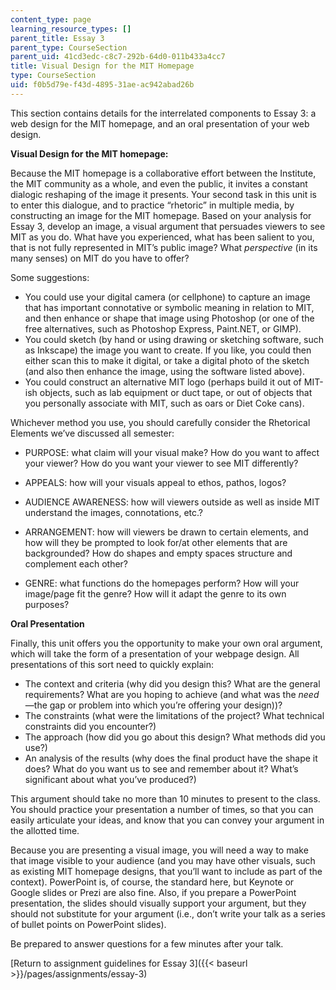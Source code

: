 ```yaml
---
content_type: page
learning_resource_types: []
parent_title: Essay 3
parent_type: CourseSection
parent_uid: 41cd3edc-c8c7-292b-64d0-011b433a4cc7
title: Visual Design for the MIT Homepage
type: CourseSection
uid: f0b5d79e-f43d-4895-31ae-ac942abad26b
---
```


This section contains details for the interrelated components to Essay 3: a web design for the MIT homepage, and an oral presentation of your web design. 

**Visual Design for the MIT homepage:**

Because the MIT homepage is a collaborative effort between the Institute, the MIT community as a whole, and even the public, it invites a constant dialogic reshaping of the image it presents. Your second task in this unit is to enter this dialogue, and to practice “rhetoric” in multiple media, by constructing an image for the MIT homepage. Based on your analysis for Essay 3, develop an image, a visual argument that persuades viewers to see MIT as you do. What have you experienced, what has been salient to you, that is not fully represented in MIT’s public image? What _perspective_ (in its many senses) on MIT do you have to offer?

Some suggestions:

*   You could use your digital camera (or cellphone) to capture an image that has important connotative or symbolic meaning in relation to MIT, and then enhance or shape that image using Photoshop (or one of the free alternatives, such as Photoshop Express, Paint.NET, or GIMP).
*   You could sketch (by hand or using drawing or sketching software, such as Inkscape) the image you want to create. If you like, you could then either scan this to make it digital, or take a digital photo of the sketch (and also then enhance the image, using the software listed above).
*   You could construct an alternative MIT logo (perhaps build it out of MIT-ish objects, such as lab equipment or duct tape, or out of objects that you personally associate with MIT, such as oars or Diet Coke cans).

Whichever method you use, you should carefully consider the Rhetorical Elements we’ve discussed all semester:

*   PURPOSE: what claim will your visual make? How do you want to affect your viewer? How do you want your viewer to see MIT differently?

*   APPEALS: how will your visuals appeal to ethos, pathos, logos?

*   AUDIENCE AWARENESS: how will viewers outside as well as inside MIT understand the images, connotations, etc.?

*   ARRANGEMENT: how will viewers be drawn to certain elements, and how will they be prompted to look for/at other elements that are backgrounded? How do shapes and empty spaces structure and complement each other?

*   GENRE: what functions do the homepages perform? How will your image/page fit the genre? How will it adapt the genre to its own purposes?

**Oral Presentation**

Finally, this unit offers you the opportunity to make your own oral argument, which will take the form of a presentation of your webpage design. All presentations of this sort need to quickly explain:

*   The context and criteria (why did you design this? What are the general requirements? What are you hoping to achieve (and what was the _need_—the gap or problem into which you’re offering your design))?
*   The constraints (what were the limitations of the project? What technical constraints did you encounter?)
*   The approach (how did you go about this design? What methods did you use?)
*   An analysis of the results (why does the final product have the shape it does? What do you want us to see and remember about it? What’s significant about what you’ve produced?)

This argument should take no more than 10 minutes to present to the class. You should practice your presentation a number of times, so that you can easily articulate your ideas, and know that you can convey your argument in the allotted time.

Because you are presenting a visual image, you will need a way to make that image visible to your audience (and you may have other visuals, such as existing MIT homepage designs, that you’ll want to include as part of the context). PowerPoint is, of course, the standard here, but Keynote or Google slides or Prezi are also fine. Also, if you prepare a PowerPoint presentation, the slides should visually support your argument, but they should not substitute for your argument (i.e., don’t write your talk as a series of bullet points on PowerPoint slides).

Be prepared to answer questions for a few minutes after your talk.

[Return to assignment guidelines for Essay 3]({{< baseurl >}}/pages/assignments/essay-3)